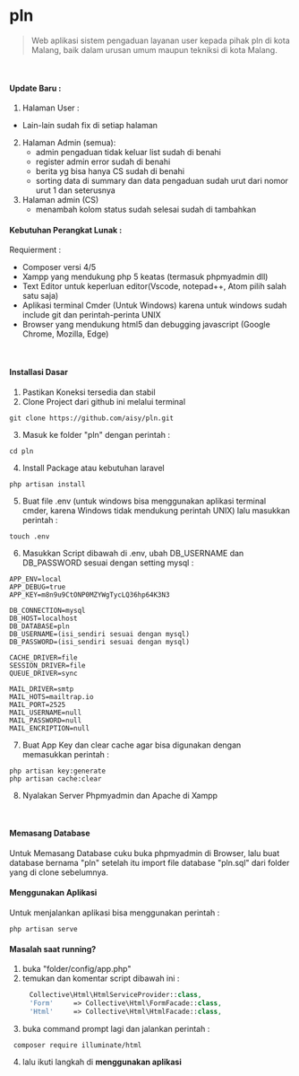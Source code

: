 # pln

> Web aplikasi sistem pengaduan layanan user kepada pihak pln di kota Malang, baik dalam urusan umum maupun tekniksi di kota Malang.

<br/>

#### Update Baru :
1. Halaman User : 
- Lain-lain sudah fix di setiap halaman
2. Halaman Admin (semua): 
    - admin pengaduan tidak keluar list sudah di benahi
    - register admin error sudah di benahi
    - berita yg bisa hanya CS sudah di benahi
    - sorting data di summary dan data pengaduan sudah urut dari nomor urut 1 dan seterusnya
3. Halaman admin (CS)
    - menambah kolom status sudah selesai sudah di tambahkan

#### Kebutuhan Perangkat Lunak :

Requierment :
- Composer versi 4/5
- Xampp yang mendukung php 5 keatas (termasuk phpmyadmin dll)
- Text Editor untuk keperluan editor(Vscode, notepad++, Atom pilih salah satu saja)
- Aplikasi terminal Cmder (Untuk Windows) karena untuk windows sudah include git dan perintah-perinta UNIX
- Browser yang mendukung html5 dan debugging javascript (Google Chrome, Mozilla, Edge)

<br/>

#### Installasi Dasar
1. Pastikan Koneksi tersedia dan stabil
2. Clone Project dari github ini melalui terminal
```command line
git clone https://github.com/aisy/pln.git
```
3. Masuk ke folder "pln" dengan perintah :
```command line
cd pln
``` 
4. Install Package atau kebutuhan laravel
```command line
php artisan install
``` 
5. Buat file .env (untuk windows bisa menggunakan aplikasi terminal cmder, karena Windows tidak mendukung perintah UNIX) lalu masukkan perintah :
```command line
touch .env
```
6. Masukkan Script dibawah di .env, ubah DB_USERNAME dan DB_PASSWORD sesuai dengan setting mysql :
```env
APP_ENV=local
APP_DEBUG=true
APP_KEY=m8n9u9CtONP0MZYWgTycLQ36hp64K3N3

DB_CONNECTION=mysql
DB_HOST=localhost
DB_DATABASE=pln
DB_USERNAME=(isi_sendiri sesuai dengan mysql)
DB_PASSWORD=(isi_sendiri sesuai dengan mysql)

CACHE_DRIVER=file 
SESSION_DRIVER=file
QUEUE_DRIVER=sync

MAIL_DRIVER=smtp
MAIL_HOTS=mailtrap.io
MAIL_PORT=2525 
MAIL_USERNAME=null
MAIL_PASSWORD=null
MAIL_ENCRIPTION=null
```
7. Buat App Key dan clear cache agar bisa digunakan dengan memasukkan perintah :
```command line
php artisan key:generate
php artisan cache:clear
```
8. Nyalakan Server Phpmyadmin dan Apache di Xampp

<br/>

#### Memasang Database

Untuk Memasang Database cuku buka phpmyadmin di Browser, lalu buat database bernama "pln" setelah itu import file database "pln.sql" dari folder yang di clone sebelumnya.

#### Menggunakan Aplikasi 
Untuk menjalankan aplikasi bisa menggunakan perintah :
```command line
php artisan serve
```
#### Masalah saat running?
1. buka "folder/config/app.php"
2. temukan dan komentar script dibawah ini :
```php
     Collective\Html\HtmlServiceProvider::class,
     'Form'     => Collective\Html\FormFacade::class,
     'Html'     => Collective\Html\HtmlFacade::class,
```
3. buka command prompt lagi dan jalankan perintah : 
```node
 composer require illuminate/html
```
4. lalu ikuti langkah di **menggunakan aplikasi**



